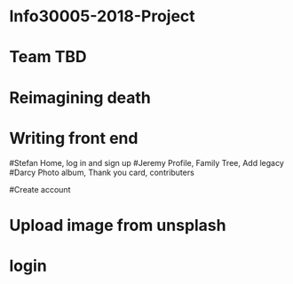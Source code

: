 # Info30005-2018-Project
# Team TBD
# Reimagining death
# Writing front end
#Stefan Home, log in and sign up
#Jeremy Profile, Family Tree, Add legacy
#Darcy Photo album, Thank you card, contributers

#Create account
# Upload image from unsplash
# login